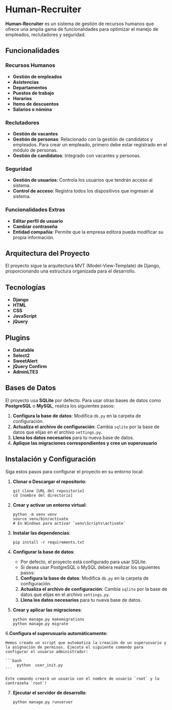 # Human-Recruiter

**Human-Recruiter** es un sistema de gestión de recursos humanos que ofrece una amplia gama de funcionalidades para optimizar el manejo de empleados, reclutadores y seguridad.

## Funcionalidades

### Recursos Humanos
- **Gestión de empleados**
- **Asistencias**
- **Departamentos**
- **Puestos de trabajo**
- **Horarios**
- **Items de descuentos**
- **Salarios o nómina**

### Reclutadores
- **Gestión de vacantes**
- **Gestión de personas**: Relacionado con la gestión de candidatos y empleados. Para crear un empleado, primero debe estar registrado en el módulo de personas.
- **Gestión de candidatos**: Integrado con vacantes y personas.

### Seguridad
- **Gestión de usuarios**: Controla los usuarios que tendrán acceso al sistema.
- **Control de acceso**: Registra todos los dispositivos que ingresan al sistema.

### Funcionalidades Extras
- **Editar perfil de usuario**
- **Cambiar contraseña**
- **Entidad compañía**: Permite que la empresa editora pueda modificar su propia información.

## Arquitectura del Proyecto

El proyecto sigue la arquitectura MVT (Model-View-Template) de Django, proporcionando una estructura organizada para el desarrollo.

## Tecnologías

- **Django**
- **HTML**
- **CSS**
- **JavaScript**
- **jQuery**

## Plugins

- **Datatable**
- **Select2**
- **SweetAlert**
- **jQuery Confirm**
- **AdminLTE3**

## Bases de Datos

El proyecto usa **SQLite** por defecto. Para usar otras bases de datos como **PostgreSQL** o **MySQL**, realiza los siguientes pasos:

1. **Configura la base de datos**: Modifica `db.py` en la carpeta de configuración.
2. **Actualiza el archivo de configuración**: Cambia `sqlite` por la base de datos que elijas en el archivo `settings.py`.
3. **Llena los datos necesarios** para tu nueva base de datos.
4. **Aplique las migraciones correspondientes y cree un superusuario**

## Instalación y Configuración

Siga estos pasos para configurar el proyecto en su entorno local:

1. **Clonar o Descargar el repositorio**:
   ```
   git clone [URL del repositorio]
   cd [nombre del directorio]
   ```

2. **Crear y activar un entorno virtual**:
   ```
   python -m venv venv
   source venv/bin/activate  
   # En Windows para activar `venv\Scripts\activate`
   ```

3. **Instalar las dependencias**:
   ```
   pip install -r requirements.txt
   ```

4. **Configurar la base de datos**:
   - Por defecto, el proyecto está configurado para usar SQLite. 
   - Si desea usar PostgreSQL o MySQL debera realizar los siguientes pasos:

    1. **Configura la base de datos**: Modifica `db.py` en la carpeta de configuración.
    2. **Actualiza el archivo de configuración**: Cambia `sqlite` por la base de datos que elijas en el archivo `settings.py`.
    3. **Llena los datos necesarios** para tu nueva base de datos.
    

5. **Crear y aplicar las migraciones**:
   ```
   python manage.py makemigrations
   python manage.py migrate
   ```

6.**Configura el superusuario automáticamente:**

    Hemos creado un script que automatiza la creación de un superusuario y la asignación de permisos. Ejecuta el siguiente comando para configurar el usuario administrador:

    ```bash
         python  user_init.py
    ```

    Este comando creará un usuario con el nombre de usuario `root` y la contraseña `root`!


7. **Ejecutar el servidor de desarrollo**:
   ```
   python manage.py runserver
   ```
